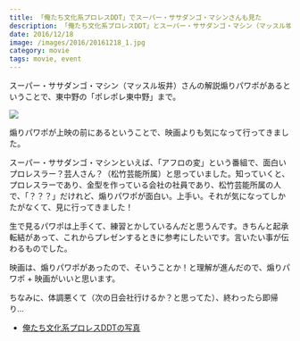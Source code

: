 ```yaml
---
title: 「俺たち文化系プロレスDDT」でスーパー・ササダンゴ・マシンさんも見た
description: 「俺たち文化系プロレスDDT」とスーパー・ササダンゴ・マシン（マッスル坂井）の解説煽りパワポを見に東中野の「ポレポレ東中野」まで
date: 2016/12/18
image: /images/2016/20161218_1.jpg
category: movie
tags: movie, event
---
```


スーパー・ササダンゴ・マシン（マッスル坂井）さんの解説煽りパワポがあるということで、東中野の「ポレポレ東中野」まで。

![](/images/2016/20161218_1.jpg)

煽りパワポが上映の前にあるということで、映画よりも気になって行ってきました。

スーパー・ササダンゴ・マシンといえば、「アフロの変」という番組で、面白いプロレスラー？芸人さん？（松竹芸能所属）と思っていました。知っていくと、プロレスラーであり、金型を作っている会社の社員であり、松竹芸能所属の人で、「？？？」だけれど、煽りパワポが面白い。上手い。それが気になってしかたがなくて、見に行ってきました！

生で見るパワポは上手くて、練習とかしているんだと思うんです。きちんと起承転結があって、これからプレゼンするときに参考にしたいです。言いたい事が伝わるものでした。

映画は、煽りパワポがあったので、そいうことか！と理解が進んだので、煽りパワポ + 映画がいいと思います。

ちなみに、体調悪くて（次の日会社行けるか？と思ってた）、終わったら即帰り...

- [俺たち文化系プロレスDDTの写真](https://goo.gl/photos/mjRzTbM2AWMTphBx8)
